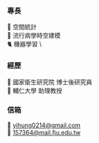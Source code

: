 ### 專長
:lion: 空間統計 \
:tiger2: 流行病學時空建模 \
:cat2: 機器學習 \

### 經歷
:ant: 國家衛生研究院 博士後研究員 \
:ant: 輔仁大學 助理教授

### 信箱
:ant: yihung0214@gmail.com \
:ant: 157364@mail.fju.edu.tw
